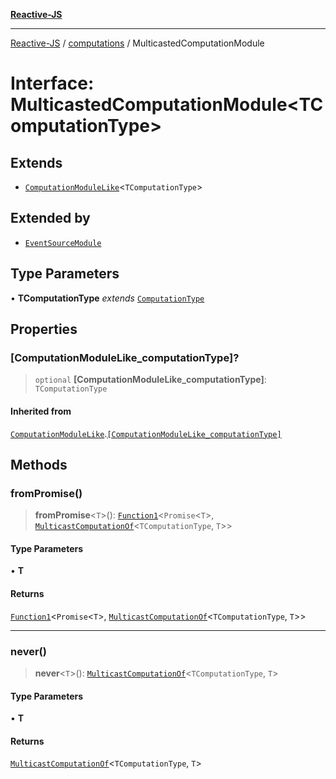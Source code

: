 [**Reactive-JS**](../../README.md)

***

[Reactive-JS](../../README.md) / [computations](../README.md) / MulticastedComputationModule

# Interface: MulticastedComputationModule\<TComputationType\>

## Extends

- [`ComputationModuleLike`](ComputationModuleLike.md)\<`TComputationType`\>

## Extended by

- [`EventSourceModule`](../EventSource/interfaces/EventSourceModule.md)

## Type Parameters

• **TComputationType** *extends* [`ComputationType`](../type-aliases/ComputationType.md)

## Properties

### \[ComputationModuleLike\_computationType\]?

> `optional` **\[ComputationModuleLike\_computationType\]**: `TComputationType`

#### Inherited from

[`ComputationModuleLike`](ComputationModuleLike.md).[`[ComputationModuleLike_computationType]`](ComputationModuleLike.md#computationmodulelike_computationtype)

## Methods

### fromPromise()

> **fromPromise**\<`T`\>(): [`Function1`](../../functions/type-aliases/Function1.md)\<`Promise`\<`T`\>, [`MulticastComputationOf`](../type-aliases/MulticastComputationOf.md)\<`TComputationType`, `T`\>\>

#### Type Parameters

• **T**

#### Returns

[`Function1`](../../functions/type-aliases/Function1.md)\<`Promise`\<`T`\>, [`MulticastComputationOf`](../type-aliases/MulticastComputationOf.md)\<`TComputationType`, `T`\>\>

***

### never()

> **never**\<`T`\>(): [`MulticastComputationOf`](../type-aliases/MulticastComputationOf.md)\<`TComputationType`, `T`\>

#### Type Parameters

• **T**

#### Returns

[`MulticastComputationOf`](../type-aliases/MulticastComputationOf.md)\<`TComputationType`, `T`\>
